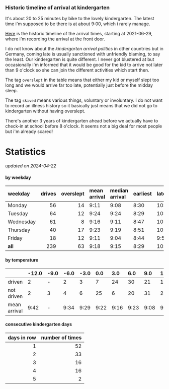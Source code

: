 ### Historic timeline of arrival at kindergarten

It's about 20 to 25 minutes by bike to the lovely kindergarten. 
The latest time i'm supposed to be there is at about 9:00, 
which i rarely manage. 

[Here](times.csv) is the historic timeline of the arrival times, starting
at 2021-06-29, where i'm recording the arrival at the front door.

I do not know about the *kindergarten arrival politics* in other
countries but in Germany, coming late is usually sanctioned 
with unfriendly blaming, to say the least. Our kindergarten is quite
different. I never got blustered at but occasionally i'm informed
that it would be good for the kid to arrive not later than 9 o'clock
so she can join the different activities which start then. 

The tag `overslept` in the table means that either my kid or myself
slept too long and we would arrive far too late, potentially just
before the midday sleep.

The tag `skived` means various things, voluntary or involuntary. I 
do not want to record an illness history so it basically just means
that we did not go to kindergarten without having overslept.

There's another 3 years of kindergarten ahead before we actually 
have to check-in at school before 8 o'clock. It seems not a big deal
for most people but i'm already scared!


# Statistics

*updated on 2024-04-22*

#### by weekday

| weekday   |   drives |   overslept | mean arrival   | median arrival   | earliest   | latest   |
|:----------|---------:|------------:|:---------------|:-----------------|:-----------|:---------|
| Monday    |       56 |          14 | 9:11           | 9:08             | 8:30       | 10:14    |
| Tuesday   |       64 |          12 | 9:24           | 9:24             | 8:29       | 10:20    |
| Wednesday |       61 |           8 | 9:16           | 9:11             | 8:47       | 10:26    |
| Thursday  |       40 |          17 | 9:23           | 9:19             | 8:51       | 10:32    |
| Friday    |       18 |          12 | 9:11           | 9:04             | 8:44       | 9:56     |
| **all**   |      239 |          63 | 9:18           | 9:15             | 8:29       | 10:32    |

#### by temperature

|              | -12.0   | -9.0   | -6.0   | -3.0   | 0.0   | 3.0   | 6.0   | 9.0   | 12.0   | 15.0   | 18.0   | 21.0   | 24.0   |
|:-------------|:--------|:-------|:-------|:-------|:------|:------|:------|:------|:-------|:-------|:-------|:-------|:-------|
| driven       | 2       | -      | 2      | 3      | 7     | 24    | 30    | 21    | 18     | 11     | 5      | 4      | 2      |
| not driven   | 2       | 3      | 4      | 6      | 25    | 6     | 20    | 31    | 23     | 10     | 16     | 6      | 3      |
| mean arrival | 9:42    | -      | 9:34   | 9:29   | 9:22  | 9:16  | 9:23  | 9:08  | 9:19   | 9:42   | 9:49   | 9:28   | 9:39   |

#### consecutive kindergarten days

|   days in row |   number of times |
|--------------:|------------------:|
|             1 |                52 |
|             2 |                33 |
|             3 |                16 |
|             4 |                16 |
|             5 |                 2 |

